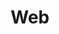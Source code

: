 ---
title: Web
redirect: /developers/quickstart/web/overview/
templatePath: /developers/quickstart/web/overview/
---